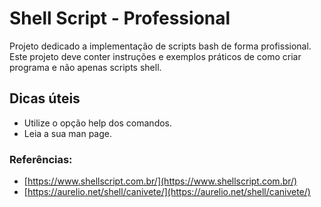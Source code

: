 # Shell Script - Professional
Projeto dedicado a implementação de scripts bash de forma profissional. Este projeto deve conter instruções e exemplos práticos de como criar programa e não apenas scripts shell.

## Dicas úteis

- Utilize o opção help dos comandos.
- Leia a sua man page.

### Referências:

- [https://www.shellscript.com.br/](https://www.shellscript.com.br/)
- [https://aurelio.net/shell/canivete/](https://aurelio.net/shell/canivete/)
